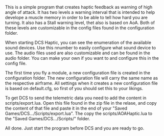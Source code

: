 This is a simple program that creates haptic feedback as warning of high angle of attack. 
It has two levels a warning interval that is intended to help develope a muscle memory in order to be able to tell how hard you are turning. 
It also has a Stall warning level, thet also is based on AoA. Both of these levels are customizable in the config files found in the configuration folder. 

When starting DCS Haptic, you can see the enumeration of the available sound devices. Use this nnumber to easily configure what sound device to use. 
The audio files used are also customizable and can be found in the audio folder. You can make your own if you want to and configure this in the config file.

The first time you fly a module, a new configuration file is created in the configuration folder. The new configuration file will carry the same name as the respective airframe. 
All settings when it creates a new configuration file is based on default.cfg, so first of you should set this to your likings. 

To get DCS to send the telemetric data you need to add the content in scripts/export.lua. Open this file found in the zip file in the relase, and copy the content of 
that file and paste it in the end of your "Saved Games/DCS.../Scripts/export.lua". 
The copy the scripts/AOAHaptic.lua to the "Saved Games/DCS.../Scripts/" folder. 

All done. Just start the program before DCS and you are ready to go. 
